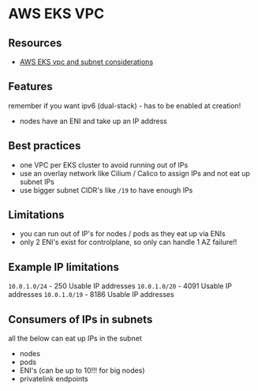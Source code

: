 # AWS EKS VPC

## Resources
- [AWS EKS vpc and subnet considerations](https://docs.aws.amazon.com/eks/latest/best-practices/subnets.html)

## Features
remember if you want ipv6 (dual-stack) - has to be enabled at creation!
- nodes have an ENI and take up an IP address

## Best practices
- one VPC per EKS cluster to avoid running out of IPs
- use an overlay network like Cilium / Calico to assign IPs and not eat up subnet IPs
- use bigger subnet CIDR's like `/19` to have enough IPs

## Limitations
- you can run out of IP's for nodes / pods as they eat up via ENIs
- only 2 ENI's exist for controlplane, so only can handle 1 AZ failure!!

## Example IP limitations
`10.0.1.0/24` - 250 Usable IP addresses
`10.0.1.0/20` - 4091 Usable IP addresses
`10.0.1.0/19` - 8186 Usable IP addresses

## Consumers of IPs in subnets
all the below can eat up IPs in the subnet
- nodes
- pods
- ENI's (can be up to 10!!! for big nodes)
- privatelink endpoints
